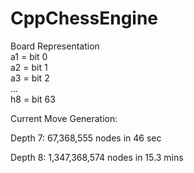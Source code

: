 # CppChessEngine



Board Representation  
a1 = bit 0  
a2 = bit 1  
a3 = bit 2  
...  
h8 = bit 63  

Current Move Generation:

Depth 7:
67,368,555 nodes in 46 sec

Depth 8:
1,347,368,574 nodes in 15.3 mins